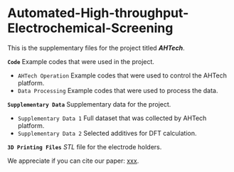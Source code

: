 # Automated-High-throughput-Electrochemical-Screening

This is the supplementary files for the project titled ***AHTech***. 

**`Code`** Example codes that were used in the project.

- `AHTech Operation` Example codes that were used to control the AHTech platform.
- `Data Processing` Example codes that were used to process the data.

**`Supplementary Data`** Supplementary data for the project.

- `Supplementary Data 1` Full dataset that was collected by AHTech platform.
- `Supplementary Data 2` Selected additives for DFT calculation.

**`3D Printing Files`** *STL* file for the electrode holders.

We appreciate if you can cite our paper: [xxx](xxx).